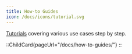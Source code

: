 ```yaml
---
title: How-to Guides
icon: /docs/icons/tutorial.svg
---
```


[Tutorials](/docs/how-to-guides) covering various use cases step by step.

::ChildCard{pageUrl="/docs/how-to-guides/"}
::